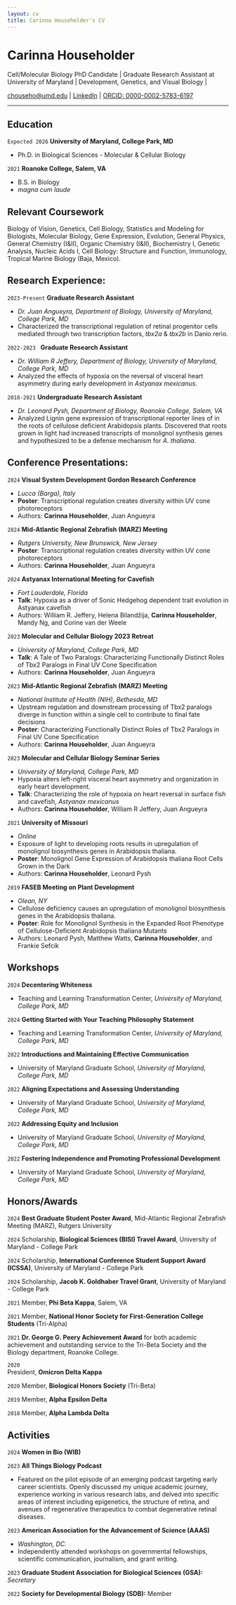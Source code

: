 ```yaml
---
layout: cv
title: Carinna Householder's CV
---
```

# Carinna Householder
Cell/Molecular Biology PhD Candidate | Graduate Research Assistant at University of Maryland | Development, Genetics, and Visual Biology | 

<div id="webaddress">
<a href="chouseho@umd.edu">chouseho@umd.edu</a>
| <a href="https://www.linkedin.com/in/carinna-householder/">LinkedIn</a>
|  <a href="https://orcid.org/0000-0002-5783-6197">ORCID:  0000-0002-5783-6197</a>
</div>

--- 


## Education

`Expected 2026`
__University of Maryland, College Park, MD__
- Ph.D. in Biological Sciences - Molecular & Cellular Biology

`2021`
__Roanoke College, Salem, VA__
- B.S. in Biology 
- *magna cum laude* 

## Relevant Coursework

Biology of Vision, Genetics, Cell Biology, Statistics and Modeling for Biologists, Molecular Biology, Gene Expression, Evolution, General Physics, General Chemistry (I&II), Organic Chemistry (I&II), Biochemistry I, Genetic Analysis, Nucleic Acids I, Cell Biology: Structure and Function, Immunology, Tropical Marine Biology (Baja, Mexico). 

## Research Experience: 

`2023-Present`
__Graduate Research Assistant__
 - *Dr. Juan Angueyra, Department of Biology, University of Maryland, College Park, MD*
- Characterized the transcriptional regulation of retinal progenitor cells mediated through two transcription factors, _tbx2a_ & _tbx2b_ in Danio rerio. 

`2022-2023 `
__Graduate Research Assistant__
- *Dr. William R Jeffery, Department of Biology, University of Maryland, College Park, MD*
- Analyzed the effects of hypoxia on the reversal of visceral heart asymmetry during early development in *Astyanax mexicanus*. 



`2018-2021`
__Undergraduate Research Assistant__
- *Dr. Leonard Pysh, Department of Biology, Roanoke College, Salem, VA*
- Analyzed Lignin gene expression of transcriptional reporter lines of in the roots of cellulose deficient Arabidopsis plants. Discovered that roots grown in light had increased transcripts of monolignol synthesis genes and hypothesized to be a defense mechanism for _A. thaliana_.


## Conference Presentations:

`2024`
__Visual System Development Gordon Research Conference__
- *Lucca (Barga), Italy*
- **Poster**: Transcriptional regulation creates diversity within UV cone photoreceptors   
- Authors: **Carinna Householder**, Juan Angueyra

`2024`
__Mid-Atlantic Regional Zebrafish (MARZ) Meeting__
- *Rutgers University, New Brunswick, New Jersey*
- **Poster**: Transcriptional regulation creates diversity within UV cone photoreceptors   
- Authors: **Carinna Householder**, Juan Angueyra

`2024`
__Astyanax International Meeting for Cavefish__
- *Fort Lauderdale, Florida*
- **Talk**: Hypoxia as a driver of Sonic Hedgehog dependent trait evolution in Astyanax cavefish
- Authors: William R. Jeffery, Helena Bilandžija, **Carinna Householder**, Mandy Ng, and Corine van der Weele

`2023`
__Molecular and Cellular Biology 2023 Retreat__
- *University of Maryland, College Park, MD* 
- **Talk**: A Tale of Two Paralogs: Characterizing Functionally Distinct Roles of Tbx2 Paralogs in Final UV Cone Specification
- Authors: **Carinna Householder**, Juan Angueyra

`2023`
__Mid-Atlantic Regional Zebrafish (MARZ) Meeting__
- *National Institute of Health (NIH), Bethesda, MD*
-  Upstream regulation and downstream processing of Tbx2 paralogs diverge in function within a single cell to contribute to final fate decisions
- **Poster**: Characterizing Functionally Distinct Roles of Tbx2 Paralogs in Final UV Cone Specification
- Authors: **Carinna Householder**, Juan Angueyra  

`2023`
__Molecular and Cellular Biology Seminar Series__
- *University of Maryland, College Park, MD*
-  Hypoxia alters left-right visceral heart asymmetry and organization in early heart development. 
- **Talk**: Characterizing the role of hypoxia on heart reversal in surface fish and cavefish, _Astyanax mexicanus_
- Authors: **Carinna Householder**, William R Jeffery, Juan Angueyra

`2021`
__University of Missouri__
- *Online*
- Exposure of light to developing roots results in upregulation of monolignol biosynthesis genes in Arabidopsis thaliana. 
- **Poster**: Monolignol Gene Expression of Arabidopsis thaliana Root Cells Grown in the Dark
- Authors: **Carinna Householder**, Leonard Pysh

`2019`
__FASEB Meeting on Plant Development__
- *Olean, NY*
- Cellulose deficiency causes an upregulation of monolignol biosynthesis genes in the Arabidopsis thaliana. 
- **Poster**: Role for Monolignol Synthesis in the Expanded Root Phenotype of Cellulose-Deficient Arabidopsis thaliana Mutants
- Authors: Leonard Pysh, Matthew Watts, **Carinna Householder**, and Frankie Sefcik

## Workshops
`2024`
__Decentering Whiteness__
- Teaching and Learning Transformation Center, *University of Maryland, College Park, MD*

`2024`
__Getting Started with Your Teaching Philosophy Statement__
- Teaching and Learning Transformation Center, *University of Maryland, College Park, MD*

`2022`
__Introductions and Maintaining Effective Communication__
- University of Maryland Graduate School, *University of Maryland, College Park, MD*

`2022`
__Aligning Expectations and Assessing Understanding__
- University of Maryland Graduate School, *University of Maryland, College Park, MD*

`2022`
__Addressing Equity and Inclusion__
- University of Maryland Graduate School, *University of Maryland, College Park, MD*

`2022`
__Fostering Independence and Promoting Professional Development__
- University of Maryland Graduate School, *University of Maryland, College Park, MD*


## Honors/Awards

`2024` 
 **Best Graduate Student Poster Award**, Mid-Atlantic Regional Zebrafish Meeting (MARZ), Rutgers University

`2024` 
Scholarship, **Biological Sciences (BISI) Travel Award**, University of Maryland - College Park 

`2024` 
Scholarship, **International Conference Student Support Award (ICSSA)**, University of Maryland - College Park 

`2024` 
Scholarship, **Jacob K. Goldhaber Travel Grant**, University of Maryland - College Park 

`2021`
Member, **Phi Beta Kappa**, Salem, VA

`2021`
Member, **National Honor Society for First-Generation College Students** (Tri-Alpha)

`2021`
**Dr. George G. Peery Achievement Award** for both academic achievement and outstanding service to the Tri-Beta Society and the Biology department, Roanoke College.

`2020` 	
President, **Omicron Delta Kappa**

`2020`
Member, **Biological Honors Society** (Tri-Beta)

`2019`
Member, **Alpha Epsilon Delta**

`2018`
Member, **Alpha Lambda Delta**


## Activities 
`2024`
__Women in Bio (WIB)__

`2023`
__All Things Biology Podcast__
-  Featured on the pilot episode of an emerging podcast targeting early career scientists. Openly discussed my unique academic journey, experience working in various research labs, and delved into specific areas of interest including epigenetics, the structure of retina, and avenues of regenerative therapeutics to combat degenerative retinal diseases.

`2023`
__American Association for the Advancement of Science (AAAS)__
- *Washington, DC.*
- Independently attended workshops on governmental fellowships, scientific communication, journalism, and grant writing.

`2023`
__Graduate Student Association for Biological Sciences (GSA):__ *Secretary*

`2022`
__Society for Developmental Biology (SDB):__ Member




<!-- ### Footer

Last updated: May 2013 -->


